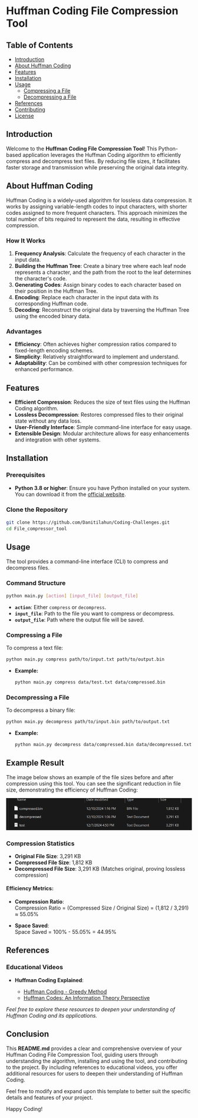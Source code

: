 # Huffman Coding File Compression Tool

## Table of Contents

- [Introduction](#introduction)
- [About Huffman Coding](#about-huffman-coding)
- [Features](#features)
- [Installation](#installation)
- [Usage](#usage)
  - [Compressing a File](#compressing-a-file)
  - [Decompressing a File](#decompressing-a-file)
- [References](#references)
- [Contributing](#contributing)
- [License](#license)

## Introduction

Welcome to the **Huffman Coding File Compression Tool**! This Python-based application leverages the Huffman Coding algorithm to efficiently compress and decompress text files. By reducing file sizes, it facilitates faster storage and transmission while preserving the original data integrity.

## About Huffman Coding

Huffman Coding is a widely-used algorithm for lossless data compression. It works by assigning variable-length codes to input characters, with shorter codes assigned to more frequent characters. This approach minimizes the total number of bits required to represent the data, resulting in effective compression.

### How It Works

1. **Frequency Analysis**: Calculate the frequency of each character in the input data.
2. **Building the Huffman Tree**: Create a binary tree where each leaf node represents a character, and the path from the root to the leaf determines the character's code.
3. **Generating Codes**: Assign binary codes to each character based on their position in the Huffman Tree.
4. **Encoding**: Replace each character in the input data with its corresponding Huffman code.
5. **Decoding**: Reconstruct the original data by traversing the Huffman Tree using the encoded binary data.

### Advantages

- **Efficiency**: Often achieves higher compression ratios compared to fixed-length encoding schemes.
- **Simplicity**: Relatively straightforward to implement and understand.
- **Adaptability**: Can be combined with other compression techniques for enhanced performance.

## Features

- **Efficient Compression**: Reduces the size of text files using the Huffman Coding algorithm.
- **Lossless Decompression**: Restores compressed files to their original state without any data loss.
- **User-Friendly Interface**: Simple command-line interface for easy usage.
- **Extensible Design**: Modular architecture allows for easy enhancements and integration with other systems.

## Installation

### Prerequisites

- **Python 3.8 or higher**: Ensure you have Python installed on your system. You can download it from the [official website](https://www.python.org/downloads/).

### Clone the Repository

```bash
git clone https://github.com/Danitilahun/Coding-Challenges.git
cd File_compressor_tool
```

## Usage

The tool provides a command-line interface (CLI) to compress and decompress files.

### Command Structure

```bash
python main.py [action] [input_file] [output_file]
```

- **`action`**: Either `compress` or `decompress`.
- **`input_file`**: Path to the file you want to compress or decompress.
- **`output_file`**: Path where the output file will be saved.

### Compressing a File

To compress a text file:

```bash
python main.py compress path/to/input.txt path/to/output.bin
```

- **Example:**

  ```bash
  python main.py compress data/test.txt data/compressed.bin
  ```

### Decompressing a File

To decompress a binary file:

```bash
python main.py decompress path/to/input.bin path/to/output.txt
```

- **Example:**

  ```bash
  python main.py decompress data/compressed.bin data/decompressed.txt
  ```

## Example Result

The image below shows an example of the file sizes before and after compression using this tool. You can see the significant reduction in file size, demonstrating the efficiency of Huffman Coding:

![Compression Example](result.png)

### Compression Statistics

- **Original File Size**: 3,291 KB
- **Compressed File Size**: 1,812 KB
- **Decompressed File Size**: 3,291 KB (Matches original, proving lossless compression)


#### Efficiency Metrics:
- **Compression Ratio**:  
  Compression Ratio = (Compressed Size / Original Size) = (1,812 / 3,291) ≈ 55.05%

- **Space Saved**:  
  Space Saved = 100% - 55.05% = 44.95%

## References

### Educational Videos

- **Huffman Coding Explained**:

  - [Huffman Coding - Greedy Method](https://www.youtube.com/watch?v=co4_ahEDCho)
  - [Huffman Codes: An Information Theory Perspective](https://www.youtube.com/watch?v=B3y0RsVCyrw&t=1258s)

_Feel free to explore these resources to deepen your understanding of Huffman Coding and its applications._


## Conclusion

This **README.md** provides a clear and comprehensive overview of your Huffman Coding File Compression Tool, guiding users through understanding the algorithm, installing and using the tool, and contributing to the project. By including references to educational videos, you offer additional resources for users to deepen their understanding of Huffman Coding.

Feel free to modify and expand upon this template to better suit the specific details and features of your project.

Happy Coding!